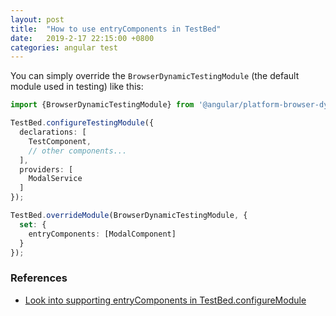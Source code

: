 ```yaml
---
layout: post
title:  "How to use entryComponents in TestBed"
date:   2019-2-17 22:15:00 +0800
categories: angular test
---
```

You can simply override the `BrowserDynamicTestingModule` (the default module used in testing) like this:
```typescript
import {BrowserDynamicTestingModule} from '@angular/platform-browser-dynamic/testing';

TestBed.configureTestingModule({
  declarations: [
    TestComponent,
    // other components...
  ],
  providers: [
    ModalService
  ]
});

TestBed.overrideModule(BrowserDynamicTestingModule, {
  set: {
    entryComponents: [ModalComponent]
  }
});
```
### References
- [Look into supporting entryComponents in TestBed.configureModule](https://github.com/angular/angular/issues/12079#)